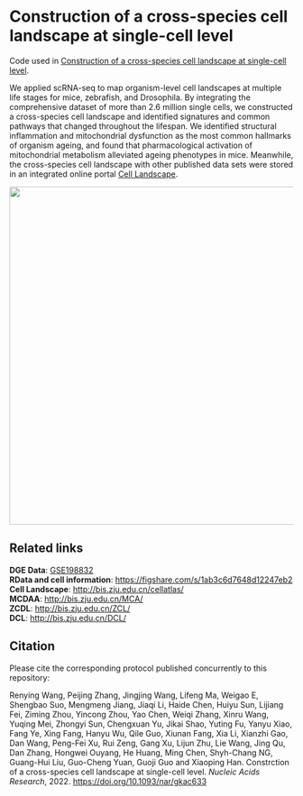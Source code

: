 # Construction of a cross-species cell landscape at single-cell level

Code used in [Construction of a cross-species cell landscape at single-cell level](https://doi.org/10.1093/nar/gkac633).

We applied scRNA-seq to map organism-level cell landscapes at multiple life stages for mice, zebrafish, and Drosophila. By integrating the comprehensive dataset of more than 2.6 million single cells, we constructed a cross-species cell landscape and identified signatures and common pathways that changed throughout the lifespan. We identified structural inflammation and mitochondrial dysfunction as the most common hallmarks of organism ageing, and found that pharmacological activation of mitochondrial metabolism alleviated ageing phenotypes in mice. Meanwhile, the cross-species cell landscape with other published data sets were stored in an integrated online portal [Cell Landscape](http://bis.zju.edu.cn/cellatlas/). 

<div align=center>
<img src="http://bis.zju.edu.cn/MCA/image/NAR-01330-H-2022.R1-graphical%20abstract.png" width="600px">
</div>


## Related links
**DGE Data**: [ GSE198832 ](https://www.ncbi.nlm.nih.gov/geo/query/acc.cgi?acc=GSE198832)  
**RData and cell information**: https://figshare.com/s/1ab3c6d7648d12247eb2  
**Cell Landscape**: http://bis.zju.edu.cn/cellatlas/  
**MCDAA**: http://bis.zju.edu.cn/MCA/  
**ZCDL**: http://bis.zju.edu.cn/ZCL/  
**DCL**: http://bis.zju.edu.cn/DCL/  

## Citation
Please cite the corresponding protocol published concurrently to this repository:

Renying Wang, Peijing Zhang, Jingjing Wang, Lifeng Ma, Weigao E, Shengbao Suo, Mengmeng Jiang, Jiaqi Li, Haide Chen, Huiyu Sun, Lijiang Fei, Ziming Zhou, Yincong Zhou, Yao Chen, Weiqi Zhang, Xinru Wang, Yuqing Mei, Zhongyi Sun, Chengxuan Yu, Jikai Shao, Yuting Fu, Yanyu Xiao, Fang Ye, Xing Fang, Hanyu Wu, Qile Guo, Xiunan Fang, Xia Li, Xianzhi Gao, Dan Wang, Peng-Fei Xu, Rui Zeng, Gang Xu, Lijun Zhu, Lie Wang, Jing Qu, Dan Zhang, Hongwei Ouyang, He Huang, Ming Chen, Shyh-Chang NG, Guang-Hui Liu, Guo-Cheng Yuan, Guoji Guo and Xiaoping Han. Constrction of a cross-species cell landscape at single-cell level. *Nucleic Acids Research*, 2022. https://doi.org/10.1093/nar/gkac633
